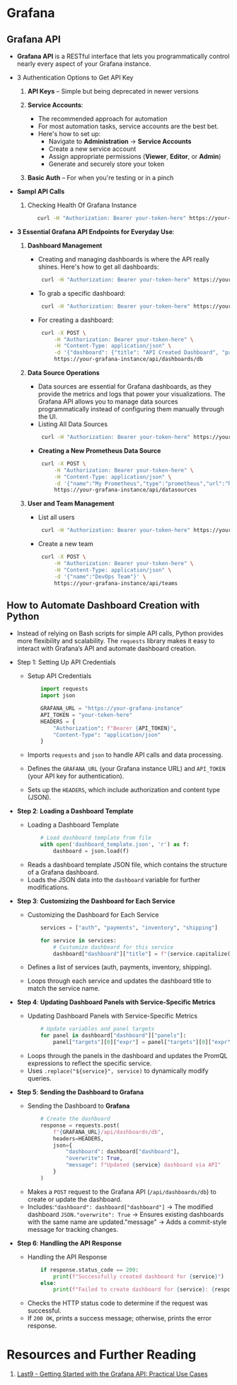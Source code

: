 # Grafana

## Grafana API

- **Grafana API** is a RESTful interface that lets you programmatically control nearly every aspect of your Grafana instance.
- 3 Authentication Options to Get API Key

  1. **API Keys** – Simple but being deprecated in newer versions
  2. **Service Accounts**:

     - The recommended approach for automation
     - For most automation tasks, service accounts are the best bet.
     - Here's how to set up:
       - Navigate to **Administration** → **Service Accounts**
       - Create a new service account
       - Assign appropriate permissions (**Viewer**, **Editor**, or **Admin**)
       - Generate and securely store your token

  3. **Basic Auth** – For when you're testing or in a pinch

- **Sampl API Calls**

  1. Checking Health Of Grafana Instance
     ```sh
        curl -H "Authorization: Bearer your-token-here" https://your-grafana-instance/api/health
     ```

- **3 Essential Grafana API Endpoints for Everyday Use**:

  1. **Dashboard Management**

     - Creating and managing dashboards is where the API really shines. Here's how to get all dashboards:
       ```sh
        curl -H "Authorization: Bearer your-token-here" https://your-grafana-instance/api/search
       ```
     - To grab a specific dashboard:
       ```sh
        curl -H "Authorization: Bearer your-token-here" https://your-grafana-instance/api/dashboards/uid/your-dashboard-uid
       ```
     - For creating a dashboard:
       ```sh
        curl -X POST \
            -H "Authorization: Bearer your-token-here" \
            -H "Content-Type: application/json" \
            -d '{"dashboard": {"title": "API Created Dashboard", "panels": [...]}, "overwrite": true, "message": "Created via API"}' \
            https://your-grafana-instance/api/dashboards/db
       ```

  2. **Data Source Operations**

     - Data sources are essential for Grafana dashboards, as they provide the metrics and logs that power your visualizations. The Grafana API allows you to manage data sources programmatically instead of configuring them manually through the UI.
     - Listing All Data Sources
       ```sh
        curl -H "Authorization: Bearer your-token-here" https://your-grafana-instance/api/datasources
       ```
     - **Creating a New Prometheus Data Source**
       ```sh
        curl -X POST \
            -H "Authorization: Bearer your-token-here" \
            -H "Content-Type: application/json" \
            -d '{"name":"My Prometheus","type":"prometheus","url":"http://prometheus:9090","access":"proxy"}' \
            https://your-grafana-instance/api/datasources
       ```

  3. **User and Team Management**
     - List all users
       ```sh
        curl -H "Authorization: Bearer your-token-here" https://your-grafana-instance/api/users
       ```
     - Create a new team
       ```sh
        curl -X POST \
            -H "Authorization: Bearer your-token-here" \
            -H "Content-Type: application/json" \
            -d '{"name":"DevOps Team"}' \
            https://your-grafana-instance/api/teams
       ```

## How to Automate Dashboard Creation with Python

- Instead of relying on Bash scripts for simple API calls, Python provides more flexibility and scalability. The `requests` library makes it easy to interact with Grafana’s API and automate dashboard creation.
- Step 1: Setting Up API Credentials

  - Setup API Credentials

    ```py
        import requests
        import json

        GRAFANA_URL = "https://your-grafana-instance"
        API_TOKEN = "your-token-here"
        HEADERS = {
            "Authorization": f"Bearer {API_TOKEN}",
            "Content-Type": "application/json"
        }
    ```

  - Imports `requests` and `json` to handle API calls and data processing.
  - Defines the `GRAFANA_URL` (your Grafana instance URL) and `API_TOKEN` (your API key for authentication).
  - Sets up the `HEADERS`, which include authorization and content type (JSON).

- **Step 2**: **Loading a Dashboard Template**

  - Loading a Dashboard Template
    ```py
        # Load dashboard template from file
        with open('dashboard_template.json', 'r') as f:
            dashboard = json.load(f)
    ```
  - Reads a dashboard template JSON file, which contains the structure of a Grafana dashboard.
  - Loads the JSON data into the `dashboard` variable for further modifications.

- **Step 3**: **Customizing the Dashboard for Each Service**

  - Customizing the Dashboard for Each Service

    ```py
        services = ["auth", "payments", "inventory", "shipping"]

        for service in services:
            # Customize dashboard for this service
            dashboard["dashboard"]["title"] = f"{service.capitalize()} Service Dashboard"
    ```

  - Defines a list of services (auth, payments, inventory, shipping).
  - Loops through each service and updates the dashboard title to match the service name.

- **Step 4**: **Updating Dashboard Panels with Service-Specific Metrics**

  - Updating Dashboard Panels with Service-Specific Metrics
    ```py
        # Update variables and panel targets
        for panel in dashboard["dashboard"]["panels"]:
            panel["targets"][0]["expr"] = panel["targets"][0]["expr"].replace("${service}", service)
    ```
  - Loops through the panels in the dashboard and updates the PromQL expressions to reflect the specific service.
  - Uses `.replace("${service}", service)` to dynamically modify queries.

- **Step 5**: **Sending the Dashboard to Grafana**

  - Sending the Dashboard to **Grafana**
    ```py
        # Create the dashboard
        response = requests.post(
            f"{GRAFANA_URL}/api/dashboards/db",
            headers=HEADERS,
            json={
                "dashboard": dashboard["dashboard"],
                "overwrite": True,
                "message": f"Updated {service} dashboard via API"
            }
        )
    ```
  - Makes a `POST` request to the Grafana API (`/api/dashboards/db`) to create or update the dashboard.
  - Includes:`"dashboard": dashboard["dashboard"]` → The modified dashboard `JSON."overwrite": True` → Ensures existing dashboards with the same name are updated."message" → Adds a commit-style message for tracking changes.

- **Step 6**: **Handling the API Response**
  - Handling the API Response
    ```py
        if response.status_code == 200:
            print(f"Successfully created dashboard for {service}")
        else:
            print(f"Failed to create dashboard for {service}: {response.text}")
    ```
  - Checks the HTTP status code to determine if the request was successful.
  - If `200 OK`, prints a success message; otherwise, prints the error response.

# Resources and Further Reading

1. [Last9 - Getting Started with the Grafana API: Practical Use Cases](https://last9.io/blog/getting-started-with-the-grafana-api/?ref=dailydev)
